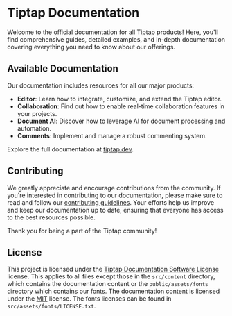 # Tiptap Documentation

Welcome to the official documentation for all Tiptap products! Here, you'll find comprehensive guides, detailed examples, and in-depth documentation covering everything you need to know about our offerings.

## Available Documentation

Our documentation includes resources for all our major products:

- **Editor**: Learn how to integrate, customize, and extend the Tiptap editor.
- **Collaboration**: Find out how to enable real-time collaboration features in your projects.
- **Document AI**: Discover how to leverage AI for document processing and automation.
- **Comments**: Implement and manage a robust commenting system.

Explore the full documentation at [tiptap.dev](https://tiptap.dev/docs).

## Contributing

We greatly appreciate and encourage contributions from the community. If you're interested in contributing to our documentation, please make sure to read and follow our [contributing guidelines](CONTRIBUTING.md). Your efforts help us improve and keep our documentation up to date, ensuring that everyone has access to the best resources possible.

Thank you for being a part of the Tiptap community!

## License

This project is licensed under the [Tiptap Documentation Software License](LICENSE) license. This applies to all files except those in the `src/content` directory, which contains the documentation content or the `public/assets/fonts` directory which contains our fonts. The documentation content is licensed under the [MIT](LICENSE-DOCS) license. The fonts licenses can be found in `src/assets/fonts/LICENSE.txt`.
